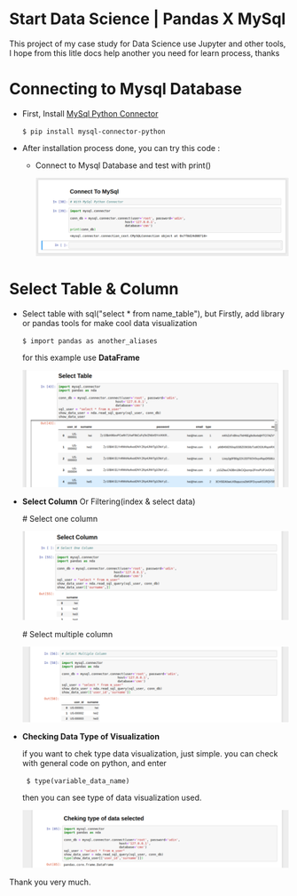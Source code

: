 # Start Data Science | Pandas X MySql
<p> This project of my case study for Data Science use Jupyter and other tools, I hope from this litle docs help another you need for learn process, thanks</p>

# Connecting to Mysql Database

<ul>
    <li>
        <p>First, Install <a href="https://dev.mysql.com/doc/connector-python/en/connector-python-installation.html">MySql Python Connector</a> 
        </p>
        <code>$ pip install mysql-connector-python</code> 
    </li>
    <li>
        <p>After installation process done, you can try this code : </p>
        <ul>
            <li>
                <p>Connect to Mysql Database and test with print()</p>
                <img src="./preview/connect_to_mysql.png">
            </li>
        </ul>
    </li>
</ul>

# Select Table & Column

<ul>
    <li>
        <p>
            Select table with sql("select * from name_table"), but Firstly, add library or pandas tools for make cool data visualization
        </p>
        <code>$ import pandas as another_aliases</code>
        <p>for this example use <b>DataFrame</b></p>
        <img src="./preview/select_table_preview_with_pandas.png">
    </li>
    <li>
        <p><b>Select Column</b> Or Filtering(index & select data)</p>
        <p>
            # Select one column
        </p>
        <img src="./preview/select_column_as_name_column.png">
        <br>
        <p>
            # Select multiple column
        </p>
            <img src="./preview/select_multiple_column.png">
    </li>
    <li>
        <p><b>Checking Data Type of Visualization</b></p>
        <p>
            if you want to chek type data visualization, just simple. you can check with general code on python, 
            and enter
        </p>
        <code> $ type(variable_data_name)</code>
        <p>then you can see type of data visualization used.</p>
        <img src="./preview/check_type_data_visualization.png">
    </li>
</ul>

<p>Thank you very much.</p>


